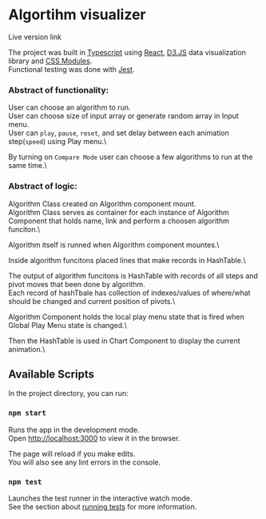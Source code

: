 # Algortihm visualizer


Live version link

The project was built in [Typescript](https://www.typescriptlang.org/) using [React](https://reactjs.org),  [D3.JS](https://d3js.org/) data visualization library and [CSS Modules](https://www.npmjs.com/package/typescript-plugin-css-modules).\
Functional testing was done with [Jest](https://jestjs.io/).

### Abstract of functionality:

User can choose an algorithm to run.\
User can choose size of input array or generate random array in Input menu.\
User can `play`, `pause`, `reset`, and set delay between each animation step(`speed`) using Play menu.\

By turning on `Compare Mode` user can choose a few algorithms to run at the same time.\

### Abstract of logic:


Algorithm Class created on Algorithm component mount.\
Algorithm Class serves as container for each instance of Algorithm Component that holds name, link and perform a choosen algorithm funciton.\

Algorithm itself is runned when Algorithm component mountes.\

Inside algorithm funcitons placed lines that make records in HashTable.\

The output of algorithm funcitons is HashTable with records of all steps and pivot moves that been done by algorithm.\
Each record of hashTbale has collection of indexes/values of where/what should be changed and current position of pivots.\


Algorithm Component holds the local play menu state that is fired when Global Play Menu state is changed.\


Then the HashTable is used in Chart Component to display the current animation.\


## Available Scripts

In the project directory, you can run:

### `npm start`

Runs the app in the development mode.\
Open [http://localhost:3000](http://localhost:3000) to view it in the browser.

The page will reload if you make edits.\
You will also see any lint errors in the console.

### `npm test`

Launches the test runner in the interactive watch mode.\
See the section about [running tests](https://facebook.github.io/create-react-app/docs/running-tests) for more information.

